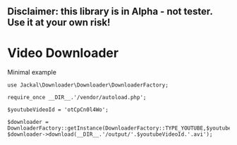 ## Disclaimer: this library is in Alpha - not tester. Use it at your own risk!

# Video Downloader
Minimal example
```
use Jackal\Downloader\Downloader\DownloaderFactory;

require_once __DIR__.'/vendor/autoload.php';

$youtubeVideoId = 'otCpCn0l4Wo';

$downloader = DownloaderFactory::getInstance(DownloaderFactory::TYPE_YOUTUBE,$youtubeVideoId);
$downloader->download(__DIR__.'/output/'.$youtubeVideoId.'.avi');
```
